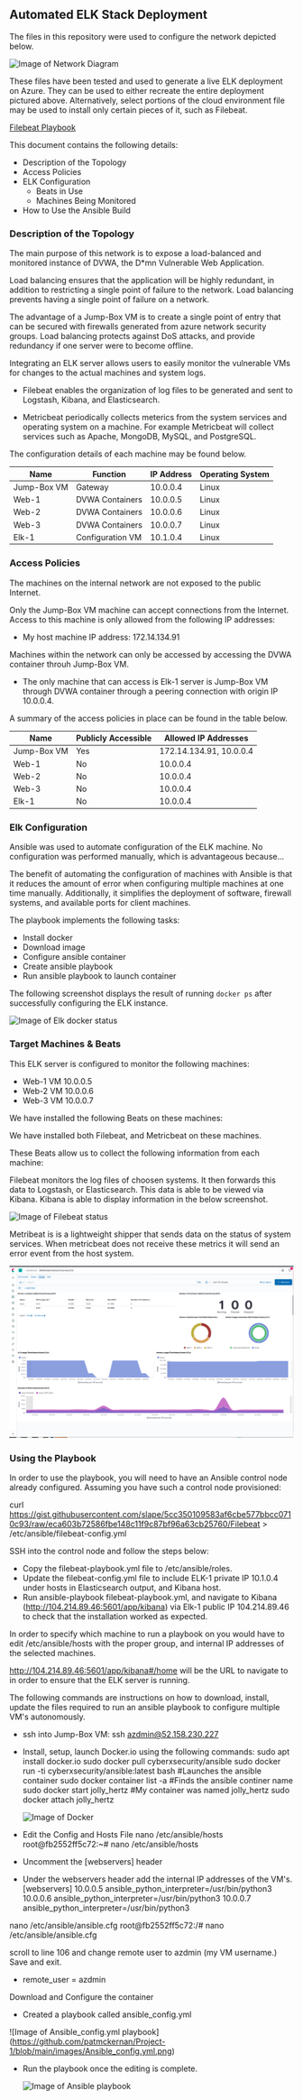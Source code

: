 ## Automated ELK Stack Deployment

The files in this repository were used to configure the network depicted below.


![Image of Network Diagram](https://github.com/patmckernan/Project-1/blob/main/images/Network-Diagram.png)


These files have been tested and used to generate a live ELK deployment on Azure. They can be used to either recreate the entire deployment pictured above. Alternatively, select portions of the cloud environment file may be used to install only certain pieces of it, such as Filebeat.

  
 [Filebeat Playbook](https://docs.google.com/document/d/1Vd87GFKld5CJpdCCVJa3g8_pBcIMst9NS-dW2OGLu4U/edit?usp=sharing)
 
 
  
This document contains the following details:
- Description of the Topology
- Access Policies
- ELK Configuration
  - Beats in Use
  - Machines Being Monitored
- How to Use the Ansible Build


### Description of the Topology

The main purpose of this network is to expose a load-balanced and monitored instance of DVWA, the D*mn Vulnerable Web Application.

Load balancing ensures that the application will be highly redundant, in addition to restricting a single point of failure to the network.
Load balancing prevents having a single point of failure on a network. 

The advantage of a Jump-Box VM is to create a single point of entry that can be secured with firewalls generated from azure network security groups. Load balancing protects against DoS attacks, and provide redundancy if one server were to become offline. 


Integrating an ELK server allows users to easily monitor the vulnerable VMs for changes to the actual machines and system logs.

- Filebeat enables the organization of log files to be generated and sent to Logstash, Kibana, and Elasticsearch. 

- Metricbeat periodically collects meterics from the system services and operating system on a machine. For example Metricbeat will collect services such as Apache, MongoDB, MySQL, and PostgreSQL.

The configuration details of each machine may be found below. 

| Name        	| Function         	| IP Address 	| Operating System 	|
|-------------	|------------------	|------------	|------------------	|
| Jump-Box VM 	| Gateway          	| 10.0.0.4   	| Linux            	|
| Web-1       	| DVWA Containers  	| 10.0.0.5   	| Linux            	|
| Web-2       	| DVWA Containers  	| 10.0.0.6   	| Linux            	|
| Web-3       	| DVWA Containers  	| 10.0.0.7   	| Linux            	|
| Elk-1       	| Configuration VM 	| 10.1.0.4   	| Linux            	|

### Access Policies

The machines on the internal network are not exposed to the public Internet. 

Only the Jump-Box VM machine can accept connections from the Internet. Access to this machine is only allowed from the following IP addresses:

- My host machine IP address: 172.14.134.91

Machines within the network can only be accessed by accessing the DVWA container throuh Jump-Box VM. 

- The only machine that can access is Elk-1 server is Jump-Box VM through DVWA container through a peering connection with origin IP 10.0.0.4.

A summary of the access policies in place can be found in the table below.


| Name        	| Publicly Accessible 	| Allowed IP Addresses    	|
|-------------	|---------------------	|-------------------------	|
| Jump-Box VM 	| Yes                 	| 172.14.134.91, 10.0.0.4 	|
| Web-1       	| No                  	| 10.0.0.4                	|
| Web-2       	| No                  	| 10.0.0.4                	|
| Web-3       	| No                  	| 10.0.0.4                	|
| Elk-1       	| No                  	| 10.0.0.4                	|

### Elk Configuration

Ansible was used to automate configuration of the ELK machine. No configuration was performed manually, which is advantageous because...

The benefit of automating the configuration of machines with Ansible is that it reduces the amount of error when configuring multiple machines at one time manually. Additionally, it simplifies the deployment of software, firewall systems, and available ports for client machines. 

The playbook implements the following tasks:

- Install docker
- Download image
- Configure ansible container
- Create ansible playbook
- Run ansible playbook to launch container

The following screenshot displays the result of running `docker ps` after successfully configuring the ELK instance.


![Image of Elk docker status](https://github.com/patmckernan/Project-1/blob/main/images/Elk%20docker%20status.png)



### Target Machines & Beats
This ELK server is configured to monitor the following machines:

- Web-1 VM 10.0.0.5
- Web-2 VM 10.0.0.6
- Web-3 VM 10.0.0.7

We have installed the following Beats on these machines:

We have installed both Filebeat, and Metricbeat on these machines. 

These Beats allow us to collect the following information from each machine:

Filebeat monitors the log files of choosen systems. It then forwards this data to Logstash, or Elasticsearch. This data is able to be viewed via Kibana. Kibana is able to display information in the below screenshot. 

![Image of Filebeat status](https://github.com/patmckernan/Project-1/blob/main/images/Filebeat.png)
  
Metribeat is is a lightweight shipper that sends data on the status of system services. When metricbeat does not receive these metrics it will send an error event from the host system. 

![Image of Metricbeat status](https://github.com/patmckernan/Project-1/blob/main/images/Metricbeat.png)

### Using the Playbook
In order to use the playbook, you will need to have an Ansible control node already configured. Assuming you have such a control node provisioned: 

curl https://gist.githubusercontent.com/slape/5cc350109583af6cbe577bbcc0710c93/raw/eca603b72586fbe148c11f9c87bf96a63cb25760/Filebeat > /etc/ansible/filebeat-config.yml

SSH into the control node and follow the steps below:
- Copy the filebeat-playbook.yml file to /etc/ansible/roles.
- Update the filebeat-config.yml file to include ELK-1 private IP 10.1.0.4 under hosts in Elasticsearch output, and Kibana host.
- Run ansible-playbook filebeat-playbook.yml, and navigate to Kibana (http://104.214.89.46:5601/app/kibana) via Elk-1 public IP 104.214.89.46 to check that the installation worked as expected.

In order to specify which machine to run a playbook on you would have to edit /etc/ansible/hosts with the proper group, and internal IP addresses of the selected machines.

http://104.214.89.46:5601/app/kibana#/home will be the URL to navigate to in order to ensure that the ELK server is running. 

The following commands are instructions on how to download, install, update the files required to run an ansible playbook to configure multiple VM's autonomously. 

- ssh into Jump-Box VM: ssh azdmin@52.158.230.227
- Install, setup, launch Docker.io using the following commands:
    sudo apt install docker.io
    sudo docker pull cyberxsecurity/ansible
    sudo docker run -ti cyberxsecurity/ansible:latest bash        #Launches the ansible container
    sudo docker container list -a                                 #Finds the ansible continer name
    sudo docker start jolly_hertz                                 #My container was named jolly_hertz
    sudo docker attach jolly_hertz
    
  ![Image of Docker](https://github.com/patmckernan/Project-1/blob/main/images/Docker.png)
    
 - Edit the Config and Hosts File
    nano /etc/ansible/hosts
    root@fb2552ff5c72:~# nano /etc/ansible/hosts
    
  - Uncomment the [webservers] header
  - Under the webservers header add the internal IP addresses of the VM's.
     [webservers]                                                                                                                                                       10.0.0.5 ansible_python_interpreter=/usr/bin/python3                                                                                                               10.0.0.6 ansible_python_interpreter=/usr/bin/python3                                                                                                               10.0.0.7 ansible_python_interpreter=/usr/bin/python3
     
  nano /etc/ansible/ansible.cfg
      root@fb2552ff5c72:/# nano /etc/ansible/ansible.cfg
      
  scroll to line 106 and change remote user to azdmin (my VM username.) Save and exit.
  - remote_user = azdmin

Download and Configure the container
 
 - Created a playbook called ansible_config.yml
  
  ![Image of Ansible_config.yml playbook] (https://github.com/patmckernan/Project-1/blob/main/images/Ansible_config.yml.png)                                                                                                                                                                                                  
    
- Run the playbook once the editing is complete.
    
  ![Image of Ansible playbook](https://github.com/patmckernan/Project-1/blob/main/images/Ansible%20playbook.png)  
 
     
     
 
     
